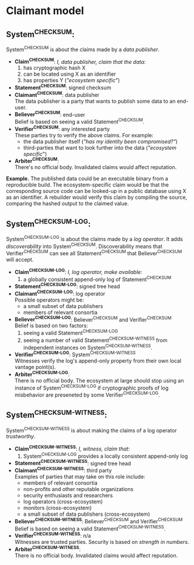# Claimant model
## **System<sup>CHECKSUM</sup>**:
System<sup>CHECKSUM</sup> is about the claims made by a _data publisher_.
* **Claim<sup>CHECKSUM</sup>**:
	_I, data publisher, claim that the data_:
	1. has cryptographic hash X
	2. can be located using X as an identifier
	3. has properties Y (_"ecosystem specific_")
* **Statement<sup>CHECKSUM</sup>**: signed checksum<br>
* **Claimant<sup>CHECKSUM</sup>**: data publisher<br>
	The data publisher is a party that wants to publish some data to an
	end-user.
* **Believer<sup>CHECKSUM</sup>**: end-user<br>
	Belief is based on seeing a valid Statement<sup>CHECKSUM</sup>.
* **Verifier<sup>CHECKSUM</sup>**: any interested party<br>
	These parties try to verify the above claims.  For example:
	* the data publisher itself (_"has my identity been compromised?"_)
	* third-parties that want to look further into the data (_"ecosystem
	specific_")
* **Arbiter<sup>CHECKSUM</sup>**:<br>
    There's no official body.  Invalidated claims would affect reputation.

**Example.**
The published data could be an executable binary from a reproducible build.  The
ecosystem-specific claim would be that the corresponding source code can be
looked-up in a public database using X as an identifier.  A rebuilder would
verify this claim by compiling the source, comparing the hashed output to the
claimed value.

## **System<sup>CHECKSUM-LOG</sup>**:
System<sup>CHECKSUM-LOG</sup> is about the claims made by a _log operator_.
It adds _discoverability_ into System<sup>CHECKSUM</sup>.  Discoverability means
that Verifier<sup>CHECKSUM</sup> can see all Statement<sup>CHECKSUM</sup> that
Believer<sup>CHECKSUM</sup> will accept.

* **Claim<sup>CHECKSUM-LOG</sup>**:
	_I, log operator, make available:_
	1. a globally consistent append-only log of Statement<sup>CHECKSUM</sup>
* **Statement<sup>CHECKSUM-LOG</sup>**: signed tree head
* **Claimant<sup>CHECKSUM-LOG</sup>**: log operator<br>
   Possible operators might be:
	* a small subset of data publishers
	* members of relevant consortia
* **Believer<sup>CHECKSUM-LOG</sup>**:
		Believer<sup>CHECKSUM</sup> and
		Verifier<sup>CHECKSUM</sup><br>
	Belief is based on two factors:
	1. seeing a valid Statement<sup>CHECKSUM-LOG</sup>
	2. seeing a number of valid Statement<sup>CHECKSUM-WITNESS</sup> from
	independent instances on System<sup>CHECKSUM-WITNESS</sup>.
* **Verifier<sup>CHECKSUM-LOG</sup>**: System<sup>CHECKSUM-WITNESS</sup><br>
	Witnesses verify the log's append-only property from their own local
	vantage point(s).
* **Arbiter<sup>CHECKSUM-LOG</sup>**:<br>
	There is no official body.  The ecosystem at large should stop using an
	instance of System<sup>CHECKSUM-LOG</sup> if cryptographic proofs of log
	misbehavior are preseneted by some Verifier<sup>CHECKSUM-LOG</sup>.

## **System<sup>CHECKSUM-WITNESS</sup>**:
System<sup>CHECKSUM-WITNESS</sup> is about making the claims of a log operator
_trustworthy_.
* **Claim<sup>CHECKSUM-WITNESS</sup>**:
	_I, witness, claim that_:
	1. System<sup>CHECKSUM-LOG</sup> provides a locally consistent append-only
	log
* **Statement<sup>CHECKSUM-WITNESS</sup>**: signed tree head
* **Claimant<sup>CHECKSUM-WITNESS</sup>**: third party<br>
	Examples of parties that may take on this role include:
	* members of relevant consortia
	* non-profits and other reputable organizations
	* security enthusiasts and researchers
	* log operators (cross-ecosystem)
	* monitors (cross-ecosystem)
	* a small subset of data publishers (cross-ecosystem)
* **Believer<sup>CHECKSUM-WITNESS</sup>**:
		Believer<sup>CHECKSUM</sup> and
		Verifier<sup>CHECKSUM</sup><br>
	Belief is based on seeing a valid Statement<sup>CHECKSUM-WITNESS</sup>.
* **Verifier<sup>CHECKSUM-WITNESS</sup>**: n/a <br>
	Witnesses are trusted parties.  Security is based on _strength in numbers_.
* **Arbiter<sup>CHECKSUM-WITNESS</sup>**:<br>
	There is no official body.  Invalidated claims would affect reputation.

